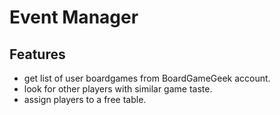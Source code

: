 # Event Manager

## Features

- get list of user boardgames from BoardGameGeek account.
- look for other players with similar game taste.
- assign players to a free table.
